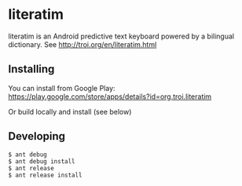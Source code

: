 # literatim

literatim is an Android predictive text keyboard powered by a bilingual
dictionary. See
http://troi.org/en/literatim.html

## Installing

You can install from Google Play:
https://play.google.com/store/apps/details?id=org.troi.literatim

Or build locally and install (see below)

## Developing

```shell
$ ant debug
$ ant debug install
$ ant release
$ ant release install
```
